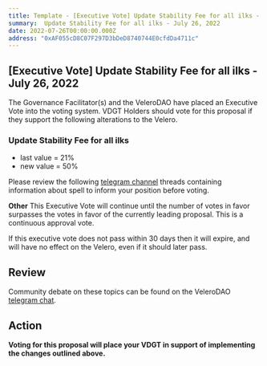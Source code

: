 ```yaml
---
title: Template - [Executive Vote] Update Stability Fee for all ilks - July 26, 2022
summary:  Update Stability Fee for all ilks - July 26, 2022
date: 2022-07-26T00:00:00.000Z
address: "0xAF055cD8C07F297D3bDeD8740744E0cfdDa4711c"
---
```

## [Executive Vote]  Update Stability Fee for all ilks - July 26, 2022

The Governance Facilitator(s) and the VeleroDAO have placed an Executive Vote into the voting system. VDGT Holders should vote for this proposal if they support the following alterations to the Velero.

###  Update Stability Fee for all ilks
* last value = 21%
* new value = 50%

Please review the following [telegram channel](https://t.me/velerodao) threads containing information about spell to inform your position before voting.

**Other**
This Executive Vote will continue until the number of votes in favor surpasses the votes in favor of the currently leading proposal. This is a continuous approval vote. 

If this executive vote does not pass within 30 days then it will expire, and will have no effect on the Velero, even if it should later pass. 

## Review

Community debate on these topics can be found on the VeleroDAO  [telegram chat](https://t.me/velero_chat). 


## Action

**Voting for this proposal will place your VDGT in support of implementing the changes outlined above.**
